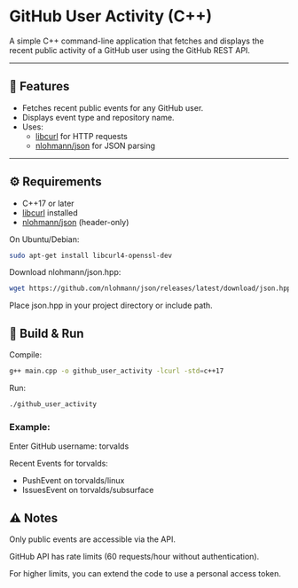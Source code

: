 # GitHub User Activity (C++)

A simple C++ command-line application that fetches and displays the recent public activity of a GitHub user using the GitHub REST API.

---

## 📌 Features
- Fetches recent public events for any GitHub user.
- Displays event type and repository name.
- Uses:
  - [libcurl](https://curl.se/libcurl/) for HTTP requests
  - [nlohmann/json](https://github.com/nlohmann/json) for JSON parsing

---

## ⚙️ Requirements
- C++17 or later
- [libcurl](https://curl.se/libcurl/) installed
- [nlohmann/json](https://github.com/nlohmann/json) (header-only)

On Ubuntu/Debian:
```bash
sudo apt-get install libcurl4-openssl-dev
```

Download nlohmann/json.hpp:
```bash
wget https://github.com/nlohmann/json/releases/latest/download/json.hpp -O json.hpp
```
Place json.hpp in your project directory or include path.

## 🚀 Build & Run

Compile:
```bash
g++ main.cpp -o github_user_activity -lcurl -std=c++17
```

Run:
```bash
./github_user_activity
```

### Example:

Enter GitHub username: torvalds

Recent Events for torvalds:
- PushEvent on torvalds/linux
- IssuesEvent on torvalds/subsurface

## ⚠️ Notes

Only public events are accessible via the API.

GitHub API has rate limits (60 requests/hour without authentication).

For higher limits, you can extend the code to use a personal access token.

